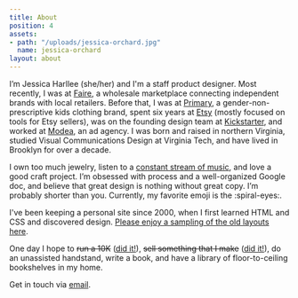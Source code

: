 ```yaml
---
title: About
position: 4
assets:
- path: "/uploads/jessica-orchard.jpg"
  name: jessica-orchard
layout: about
---
```



I’m Jessica Harllee (she/her) and I'm a staff product designer. Most recently, I was at [Faire](http://faire.com), a wholesale marketplace connecting independent brands with local retailers. Before that, I was at [Primary](http://www.primary.com), a gender-non-prescriptive kids clothing brand, spent six years at [Etsy](http://www.etsy.com/people/harllee) (mostly focused on tools for Etsy sellers), was on the founding design team at [Kickstarter](http://www.kickstarter.com/profile/harllee), and worked at [Modea](http://www.modea.com), an ad agency. I was born and raised in northern Virginia, studied Visual Communications Design at Virginia Tech, and have lived in Brooklyn for over a decade.

I own too much jewelry, listen to a [constant stream of music](https://open.spotify.com/user/jessicaharllee), and love a good craft project. I’m obsessed with process and a well-organized Google doc, and believe that great design is nothing without great copy. I’m probably shorter than you. Currently, my favorite emoji is the :spiral-eyes:.

I've been keeping a personal site since 2000, when I first learned HTML and CSS and discovered design. [Please enjoy a sampling of the old layouts here](http://jessicaharllee.com/archives).

One day I hope to ~~run a 10K~~ ([did it!](http://jessicaharllee.com/notes/balance)), ~~sell something that I make~~ ([did it!](http://jessicaharllee.com/notes/emoji-embroidery-a-post-mortem/)), do an unassisted handstand, write a book, and have a library of floor-to-ceiling bookshelves in my home.

Get in touch via [email](mailto:jessica.harllee@gmail.com).